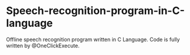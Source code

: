 # Speech-recognition-program-in-C-language
Offline speech recognition program written in C Language. Code is fully written by @OneClickExecute.
